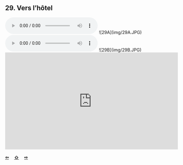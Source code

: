 ## 29. Vers l’hôtel

  <audio controls>
    <source src="sound/29A.ogg"></source>
  </audio>
![29A](img/29A.JPG)

  <audio controls>
    <source src="sound/29B.ogg"></source>
  </audio>
![29B](img/29B.JPG)

<iframe width="560" height="315" src="https://www.youtube.com/embed/pwn76E7UA4g" frameborder="0" allow="accelerometer; autoplay; encrypted-media; gyroscope; picture-in-picture" allowfullscreen></iframe>

<p style='font-weight:bolder'>
  <a href='28.html' title='Önceki sayfa'>⇦</a>&emsp;
  <a href='..' title='Ana sayfa'>⇧</a>&emsp;
  <a href='30.html' title='Sonraki sayfa'>⇨</a>
</p>